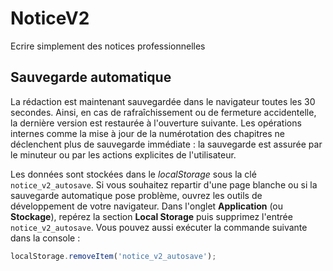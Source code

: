 # NoticeV2
Ecrire simplement des notices professionnelles

## Sauvegarde automatique

La rédaction est maintenant sauvegardée dans le navigateur toutes les 30 secondes. Ainsi, en cas de rafraîchissement ou de fermeture accidentelle, la dernière version est restaurée à l'ouverture suivante. Les opérations internes comme la mise à jour de la numérotation des chapitres ne déclenchent plus de sauvegarde immédiate : la sauvegarde est assurée par le minuteur ou par les actions explicites de l'utilisateur.

Les données sont stockées dans le *localStorage* sous la clé `notice_v2_autosave`. Si vous souhaitez repartir d'une page blanche ou si la sauvegarde automatique pose problème, ouvrez les outils de développement de votre navigateur. Dans l'onglet **Application** (ou **Stockage**), repérez la section **Local Storage** puis supprimez l'entrée `notice_v2_autosave`. Vous pouvez aussi exécuter la commande suivante dans la console&nbsp;:

```javascript
localStorage.removeItem('notice_v2_autosave');
```
